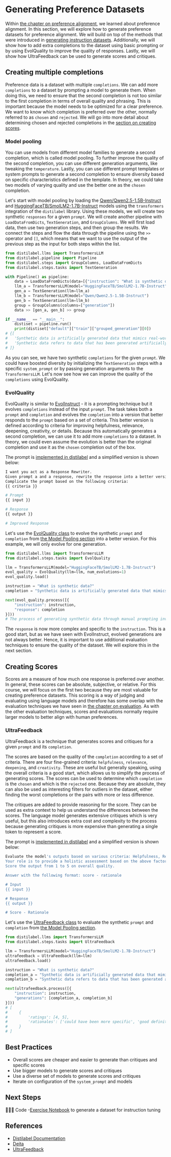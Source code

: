 # Generating Preference Datasets

Within [the chapter on preference alignment](../2_preference_alignment/README.md), we learned about preference alignment. In this section, we will explore how to generate preference datasets for preference alignment. We will build on top of the methods that were introduced in [generating instruction datasets](./instruction_datasets.md). Additionally, we will show how to add extra completions to the dataset using basic prompting or by using EvolQuality to improve the quality of responses. Lastly, we will show how UltraFeedback can be used to generate scores and critiques.

## Creating multiple completions

Preference data is a dataset with multiple `completions`. We can add more `completions` to a dataset by prompting a model to generate them. When doing this, we need to ensure that the second completion is not too similar to the first completion in terms of overall quality and phrasing. This is important because the model needs to be optimized for a clear preference. We want to know which completion is preferred over the other, normally referred to as `chosen` and `rejected`. We will go into more detail about determining chosen and rejected completions in the [section on creating scores](#creating-scores).

### Model pooling

You can use models from different model families to generate a second completion, which is called model pooling. To further improve the quality of the second completion, you can use different generation arguments, like tweaking the `temperature`. Lastly, you can use different prompt templates or system prompts to generate a second completion to ensure diversity based on specific characteristics defined in the template. In theory, we could take two models of varying quality and use the better one as the `chosen` completion.

Let's start with model pooling by loading the [Qwen/Qwen2.5-1.5B-Instruct](https://huggingface.co/Qwen/Qwen2.5-1.5B-Instruct) and [HuggingFaceTB/SmolLM2-1.7B-Instruct](https://huggingface.co/HuggingFaceTB/SmolLM2-1.7B-Instruct) models using the `transformers` integration of the `distilabel` library. Using these models, we will create two synthetic `responses` for a given `prompt`. We will create another pipeline with `LoadDataFromDicts`, `TextGeneration`, and `GroupColumns`. We will first load data, then use two generation steps, and then group the results. We connect the steps and flow the data through the pipeline using the `>>` operator and `[]`, which means that we want to use the output of the previous step as the input for both steps within the list.

```python
from distilabel.llms import TransformersLLM
from distilabel.pipeline import Pipeline
from distilabel.steps import GroupColumns, LoadDataFromDicts
from distilabel.steps.tasks import TextGeneration

with Pipeline() as pipeline:
    data = LoadDataFromDicts(data=[{"instruction": "What is synthetic data?"}])
    llm_a = TransformersLLM(model="HuggingFaceTB/SmolLM2-1.7B-Instruct")
    gen_a = TextGeneration(llm=llm_a)
    llm_b = TransformersLLM(model="Qwen/Qwen2.5-1.5B-Instruct")
    gen_b = TextGeneration(llm=llm_b)
    group = GroupColumns(columns=["generation"])
    data >> [gen_a, gen_b] >> group

if __name__ == "__main__":
    distiset = pipeline.run()
    print(distiset["default"]["train"]["grouped_generation"][0])
# {[
#   'Synthetic data is artificially generated data that mimics real-world usage.',
#   'Synthetic data refers to data that has been generated artificially.'
# ]}
```

As you can see, we have two synthetic `completions` for the given `prompt`. We could have boosted diversity by initializing the `TextGeneration` steps with a specific `system_prompt` or by passing generation arguments to the `TransformersLLM`. Let's now see how we can improve the quality of the `completions` using EvolQuality.

### EvolQuality

EvolQuality is similar to [EvolInstruct](./instruction_datasets.md#evolinstruct) - it is a prompting technique but it evolves `completions` instead of the input `prompt`. The task takes both a `prompt` and `completion` and evolves the `completion` into a version that better responds to the `prompt` based on a set of criteria. This better version is defined according to criteria for improving helpfulness, relevance, deepening, creativity, or details. Because this automatically generates a second completion, we can use it to add more `completions` to a dataset. In theory, we could even assume the evolution is better than the original completion and use it as the `chosen` completion out of the box.

The prompt is [implemented in distilabel](https://github.com/argilla-io/distilabel/tree/main/src/distilabel/steps/tasks/evol_quality) and a simplified version is shown below:

```bash
I want you act as a Response Rewriter.
Given prompt a and a response, rewrite the response into a better version.
Complicate the prompt based on the following criteria:
{{ criteria }}

# Prompt
{{ input }}

# Response
{{ output }}

# Improved Response
```

Let's use the [EvolQuality class](https://distilabel.argilla.io/dev/components-gallery/tasks/evolquality/) to evolve the synthetic `prompt` and `completion` from [the Model Pooling section](#model-pooling) into a better version. For this example, we will only evolve for one generation.

```python
from distilabel.llms import TransformersLLM
from distilabel.steps.tasks import EvolQuality

llm = TransformersLLM(model="HuggingFaceTB/SmolLM2-1.7B-Instruct")
evol_quality = EvolQuality(llm=llm, num_evolutions=1)
evol_quality.load()

instruction = "What is synthetic data?"
completion = "Synthetic data is artificially generated data that mimics real-world usage."

next(evol_quality.process([{
    "instruction": instruction,
    "response": completion
}]))
# The process of generating synthetic data through manual prompting involves creating artificial data sets that mimic real-world usage patterns.
```

The `response` is now more complex and specific to the `instruction`. This is a good start, but as we have seen with EvolInstruct, evolved generations are not always better. Hence, it is important to use additional evaluation techniques to ensure the quality of the dataset. We will explore this in the next section.

## Creating Scores

Scores are a measure of how much one response is preferred over another. In general, these scores can be absolute, subjective, or relative. For this course, we will focus on the first two because they are most valuable for creating preference datasets. This scoring is a way of judging and evaluating using language models and therefore has some overlap with the evaluation techniques we have seen in [the chapter on evaluation](../3_evaluation/README.md). As with the other evaluation techniques, scores and evaluations normally require larger models to better align with human preferences.

### UltraFeedback

UltraFeedback is a technique that generates scores and critiques for a given `prompt` and its `completion`.

The scores are based on the quality of the `completion` according to a set of criteria. There are four fine-grained criteria: `helpfulness`, `relevance`, `deepening`, and `creativity`. These are useful but generally speaking, using the overall criteria is a good start, which allows us to simplify the process of generating scores. The scores can be used to determine which `completion` is the `chosen` and which is the `rejected` one. Because they are absolute, they can also be used as interesting filters for outliers in the dataset, either finding the worst completions or the pairs with more or less difference.

The critiques are added to provide reasoning for the score. They can be used as extra context to help us understand the differences between the scores. The language model generates extensive critiques which is very useful, but this also introduces extra cost and complexity to the process because generating critiques is more expensive than generating a single token to represent a score.

The prompt is [implemented in distilabel](https://github.com/argilla-io/distilabel/tree/main/src/distilabel/steps/tasks/templates/ultrafeedback) and a simplified version is shown below:

```bash
Evaluate the model's outputs based on various criteria: Helpfulness, Relevance, Deepening, Creativity
Your role is to provide a holistic assessment based on the above factors.
Score the output from 1 to 5 on overall quality.

Answer with the following format: score - rationale

# Input
{{ input }}

# Response
{{ output }}

# Score - Rationale
```

Let's use the [UltraFeedback class](https://distilabel.argilla.io/dev/components-gallery/tasks/ultrafeedback/) to evaluate the synthetic `prompt` and `completion` from [the Model Pooling section](#model-pooling).

```python
from distilabel.llms import TransformersLLM
from distilabel.steps.tasks import UltraFeedback

llm = TransformersLLM(model="HuggingFaceTB/SmolLM2-1.7B-Instruct")
ultrafeedback = UltraFeedback(llm=llm)
ultrafeedback.load()

instruction = "What is synthetic data?"
completion_a = "Synthetic data is artificially generated data that mimics real-world usage."
completion_b = "Synthetic data refers to data that has been generated artificially."

next(ultrafeedback.process([{
    "instruction": instruction,
    "generations": [completion_a, completion_b]
}]))
# [
#     {
#         'ratings': [4, 5],
#         'rationales': ['could have been more specific', 'good definition'],
#     }
# ]
```

## Best Practices

- Overall scores are cheaper and easier to generate than critiques and specific scores
- Use bigger models to generate scores and critiques
- Use a diverse set of models to generate scores and critiques
- Iterate on configuration of the `system_prompt` and models

## Next Steps

👨🏽‍💻 Code -[Exercise Notebook](./notebooks/instruction_sft_dataset.ipynb) to generate a dataset for instruction tuning

## References

- [Distilabel Documentation](https://distilabel.argilla.io/latest/)
- [Deita](https://arxiv.org/abs/2312.15685)
- [UltraFeedback](https://arxiv.org/abs/2310.01377)
